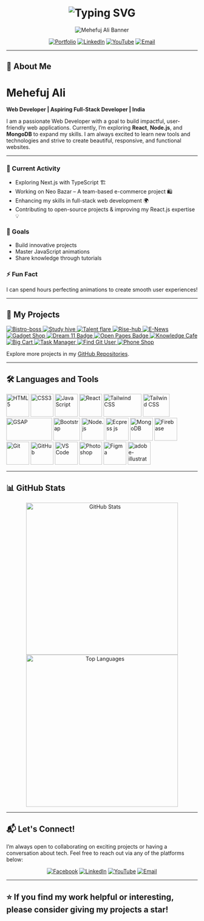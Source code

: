  <h1 align="center">
  <img src="https://readme-typing-svg.demolab.com? font=Fira+Code&weight=500&size=36&duration=6000&pause=500&color=FFA902&center=true&vCenter=true&width=620&lines=Hi%2C+I'm+Mehefuj+Ali+%F0%9F%91%8B;Web+Developer" alt="Typing SVG" />
</h1>


 
 

 

<p align="center">
  <img src="https://i.imgur.com/vvyA8Ib.png" alt="Mehefuj Ali Banner" />
</p>

<p align="center">
  <a href="https://mehefujali.com" target="_blank"><img src="https://img.shields.io/badge/Portfolio-Visit-green?style=for-the-badge&logo=internet-explorer" alt="Portfolio"></a>
  <a href="https://www.linkedin.com/in/mehefujali"><img src="https://img.shields.io/badge/LinkedIn-Connect-blue?style=for-the-badge&logo=linkedin" alt="LinkedIn"></a>
  <a href="https://youtube.com/@mehefuj-ali?si=8g1rTFGoZ4ANMaFU"><img src="https://img.shields.io/badge/YouTube-Subscribe-red?style=for-the-badge&logo=youtube" alt="YouTube"></a>
  <a href="mailto:mehefujalim@gmail.com"><img src="https://img.shields.io/badge/Email-Contact-blue?style=for-the-badge&logo=gmail" alt="Email"></a> 
</p>

--- 

## 🎨 About Me

# Mehefuj Ali

**Web Developer | Aspiring Full-Stack Developer | India**

I am a passionate Web Developer with a goal to build impactful, user-friendly web applications. Currently, I’m exploring **React**, **Node.js**, and **MongoDB** to expand my skills. I am always excited to learn new tools and technologies and strive to create beautiful, responsive, and functional websites.

---

### 🚀 Current Activity
- Exploring Next.js with TypeScript 🏗️
- Working on Neo Bazar – A team-based e-commerce project 🛍️
- Enhancing my skills in full-stack web development 🌍
- Contributing to open-source projects & improving my React.js expertise 💡

### 🎯 Goals
- Build innovative projects
- Master JavaScript animations
- Share knowledge through tutorials

### ⚡ Fun Fact
I can spend hours perfecting animations to create smooth user experiences!
 
---

## 🚀 My Projects

<p align="left">
   <a href="https://bistro-boss-k.web.app"> <img src="https://img.shields.io/badge/🍴Bistro--Boss-%230077B5.svg?style=for-the-badge&logo=news&logoColor=white" alt="Bistro-boss"> </a>
   <a href="https://study-hive-k.web.app"> <img src="https://img.shields.io/badge/📖Study--Hive-%230077B5.svg?style=for-the-badge&logo=news&logoColor=white" alt="Study hive"> </a>
   <a href="https://talentflare.web.app"> <img src="https://img.shields.io/badge/🧰Talent--Flare-%230077B5.svg?style=for-the-badge&logo=news&logoColor=white" alt="Talent flare"> </a>
   <a href="https://rise-hub-k.web.app"> <img src="https://img.shields.io/badge/📈Rise--Hub-%230077B5.svg?style=for-the-badge&logo=news&logoColor=white" alt="Rise-hub"> </a>
 <a href="https://e-news.web.app"> <img src="https://img.shields.io/badge/📰E--News-%230077B5.svg?style=for-the-badge&logo=news&logoColor=white" alt="E-News"> </a>
<a href="https://gadget-shop-k.netlify.app/"> 
    <img src="https://img.shields.io/badge/Gadget%20Shop-%23634DBF.svg?style=for-the-badge&logo=shopify&logoColor=white" alt="Gadget Shop"> 
</a>


<a href="https://dream-11-k.netlify.app/"> 
    <img src="https://img.shields.io/badge/🏏%20Dream%2011-%2300BCD4.svg?style=for-the-badge&logoColor=white" alt="Dream 11 Badge"> 
</a>

<a href="https://open-pages.netlify.app/">
  <img src="https://img.shields.io/badge/📚%20Open%20Pages-%234CAF50.svg?style=for-the-badge&logoColor=white&background=%23ffa875" alt="Open Pages Badge">
</a>

  <a href="https://knowledge-cafe-k.netlify.app/">
    <img src="https://img.shields.io/badge/Knowledge%20Cafe-%2343853D.svg?style=for-the-badge&logo=readthedocs&logoColor=white" alt="Knowledge Cafe">
  </a>
  <a href="https://big-cart.netlify.app">
    <img src="https://img.shields.io/badge/Big%20Cart-%23FF5733.svg?style=for-the-badge&logo=shopify&logoColor=white" alt="Big Cart">
  </a>
  <a href="https://mehefujali-task-manager.netlify.app">
    <img src="https://img.shields.io/badge/Task%20Manager-%231DB45F.svg?style=for-the-badge&logo=todoist&logoColor=white" alt="Task Manager">
  </a>
  <a href="https://mehefujali.github.io/find-git-user/">
    <img src="https://img.shields.io/badge/Find%20Git%20User-%2343853D.svg?style=for-the-badge&logo=github&logoColor=white" alt="Find Git User">
  </a>
  <a href="https://mehefujali.github.io/phone-shop/">
    <img src="https://img.shields.io/badge/Phone%20Shop-%23FF5733.svg?style=for-the-badge&logo=shopify&logoColor=white" alt="Phone Shop">
  </a>
</p>

Explore more projects in my [GitHub Repositories](https://github.com/mehefujali?tab=repositories).

---

## 🛠️ Languages and Tools

<p align="left"> 
  <img src="https://cdn.jsdelivr.net/gh/devicons/devicon/icons/html5/html5-original.svg" alt="HTML5" width="60" height="60"/>
  <img src="https://cdn.jsdelivr.net/gh/devicons/devicon/icons/css3/css3-original.svg" alt="CSS3" width="60" height="60"/>
  <img src="https://cdn.jsdelivr.net/gh/devicons/devicon/icons/javascript/javascript-original.svg" alt="JavaScript" width="60" height="60"/>
  <img src="https://cdn.jsdelivr.net/gh/devicons/devicon/icons/react/react-original.svg" alt="React" width="60" height="60"/>
  <img src="https://upload.wikimedia.org/wikipedia/commons/thumb/d/d5/Tailwind_CSS_Logo.svg/2560px-Tailwind_CSS_Logo.svg.png" alt="Tailwind CSS" width="100" height="60"/>
  <img src="https://i.imgur.com/MokK8Ii.png" alt="Tailwind CSS" width="70" height="60"/>
  <img src="https://static.wikia.nocookie.net/logopedia/images/a/a5/GSAP_2023.svg/revision/latest/scale-to-width-down/300?cb=20231024190052" alt="GSAP" width="120" height="60"/>
  <img src="https://upload.wikimedia.org/wikipedia/commons/thumb/b/b2/Bootstrap_logo.svg/2560px-Bootstrap_logo.svg.png" alt="Bootstrap" width="70" height="60"/>
  <img src="https://cdn.jsdelivr.net/gh/devicons/devicon/icons/nodejs/nodejs-original.svg" alt="Node.js" width="60" height="60"/>
  <img src="https://i.imgur.com/jX0Q8an.png" alt="Ecpress js" width="60" height="60"/>
  <img src="https://cdn.jsdelivr.net/gh/devicons/devicon/icons/mongodb/mongodb-original.svg" alt="MongoDB" width="60" height="60"/>
  <img src="https://cdn.jsdelivr.net/gh/devicons/devicon/icons/firebase/firebase-plain.svg" alt="Firebase" width="60" height="60"/>
  <img src="https://cdn.jsdelivr.net/gh/devicons/devicon/icons/git/git-original.svg" alt="Git" width="60" height="60"/>
  <img src="https://i.imgur.com/qVRcYIC.png" alt="GitHub" width="60" height="60"/>
  
  <img src="https://cdn.jsdelivr.net/gh/devicons/devicon/icons/vscode/vscode-original.svg" alt="VS Code" width="60" height="60"/>
  <img src="https://logodownload.org/wp-content/uploads/2019/10/adobe-photoshop-logo.png" alt="Photoshop" width="60" height="60"/>

  <img src="https://cdn.jsdelivr.net/gh/devicons/devicon/icons/figma/figma-original.svg" alt="Figma" width="60" height="60"/>
  <img src="https://cdn-1.webcatalog.io/catalog/adobe-illustrator/adobe-illustrator-icon-filled-256.png?v=1714773017471" alt="adobe-illustrator" width="60" height="60"/>
</p>

---

## 📊 GitHub Stats

<p align="center">
  <img src="https://github-readme-stats.vercel.app/api?username=mehefujali&show_icons=true&theme=radical" alt="GitHub Stats" width="400" />
  <img src="https://github-readme-stats.vercel.app/api/top-langs/?username=mehefujali&layout=compact&theme=radical" alt="Top Languages" width="400" />
</p>

---

## 📬 Let's Connect!

I’m always open to collaborating on exciting projects or having a conversation about tech. Feel free to reach out via any of the platforms below:

<p align="center">
  <a href="https://www.facebook.com/share/xK94t1TizJUFJmX7/?mibextid=qi2Omg"><img src="https://img.shields.io/badge/Facebook-Connect-blue?style=for-the-badge&logo=facebook" alt="Facebook"></a>
  <a href="https://www.linkedin.com/in/mehefuj-ali-232741306"><img src="https://img.shields.io/badge/LinkedIn-Connect-blue?style=for-the-badge&logo=linkedin" alt="LinkedIn"></a>
  <a href="https://youtube.com/@mehefuj-ali?si=8g1rTFGoZ4ANMaFU"><img src="https://img.shields.io/badge/YouTube-Subscribe-red?style=for-the-badge&logo=youtube" alt="YouTube"></a>
  <a href="mailto:mehefujalim@gmail.com"><img src="https://img.shields.io/badge/Email-Contact-green?style=for-the-badge&logo=gmail" alt="Email"></a>
</p>

---

⭐ **If you find my work helpful or interesting, please consider giving my projects a star!**
---
